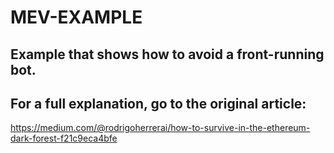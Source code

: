 # MEV-EXAMPLE

## Example that shows how to avoid a front-running bot.

## For a full explanation, go to the original article: 

https://medium.com/@rodrigoherrerai/how-to-survive-in-the-ethereum-dark-forest-f21c9eca4bfe

